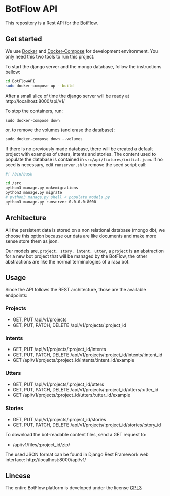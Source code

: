# BotFlow API
This repository is a Rest API for the [BotFlow](https://github.com/lappis-unb/BotFlow).

## Get started
We use [Docker](https://www.docker.com/) and [Docker-Compose](https://docs.docker.com/compose/) for development environment. You only need this two tools to run this project.

To start the django server and the mongo database, follow the instructions bellow:

```sh
cd BotFlowAPI
sudo docker-compose up --build
```

After a small slice of time the django server will be ready at http://localhost:8000/api/v1/

To stop the containers, run:

```
sudo docker-compose down
```

or, to remove the volumes (and erase the database):

```
sudo docker-compose down --volumes
```

If there is no previously made database, there will be created a default project with examples of utters, intents and stories. The content used to populate the database is contained in `src/api/fixtures/initial.json`. If no seed is necessary, edit `runserver.sh` to remove the seed script call:

```sh
#! /bin/bash

cd /src
python3 manage.py makemigrations
python3 manage.py migrate
# python3 manage.py shell < populate_models.py
python3 manage.py runserver 0.0.0.0:8000
```

## Architecture
All the persistent data is stored on a non relational database (mongo db), we choose this option because our data are like documents and make more sense store them as json.

Our models are, `project, story, intent, utter`, a `project` is an abstraction for a new bot project that will be managed by the BotFlow, the other abstractions are like the normal terminologies of a rasa bot.

## Usage
Since the API follows the REST architecture, those are the available endpoints:

### Projects
- GET, PUT /api/v1/projects
- GET, PUT, PATCH, DELETE /api/v1/projects/:project_id

### Intents
- GET, PUT /api/v1/projects/:project_id/intents
- GET, PUT, PATCH, DELETE /api/v1/projects/:project_id/intents/:intent_id
- GET /api/v1/projects/:project_id/intents/:intent_id/example

### Utters
- GET, PUT /api/v1/projects/:project_id/utters
- GET, PUT, PATCH, DELETE /api/v1/projects/:project_id/utters/:utter_id
- GET /api/v1/projects/:project_id/utters/:utter_id/example

### Stories
- GET, PUT /api/v1/projects/:project_id/stories
- GET, PUT, PATCH, DELETE /api/v1/projects/:project_id/stories/:story_id

To download the bot-readable content files, send a GET request to:
- /api/v1/files/:project_id/zip/

The used JSON format can be found in Django Rest Framework web interface: http://localhost:8000/api/v1/

## Lincese
The entire BotFlow platform is developed under the license [GPL3](https://github.com/lappis-unb/BotFlow/blob/master/LICENSE)
